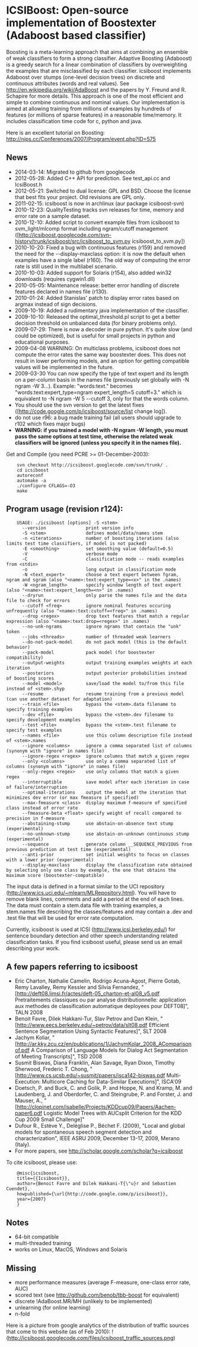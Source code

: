 ICSIBoost: Open-source implementation of Boostexter (Adaboost based classifier)
===============================================================================

Boosting is a meta-learning approach that aims at combining an ensemble of weak classifiers to form a strong classifier. Adaptive Boosting (Adaboost) is a greedy search for a linear combination of classifiers by overweighting the examples that are misclassified by each classifier. icsiboost implements Adaboost over stumps (one-level decision trees) on discrete and continuous attributes (words and real values). See http://en.wikipedia.org/wiki/AdaBoost and the papers by Y. Freund and R. Schapire for more details. This approach is one of the most efficient and simple to combine continuous and nominal values. Our implementation is aimed at allowing training from millions of examples by hundreds of features (or millions of sparse features) in a reasonable time/memory. It includes classification time code for c, python and java.

Here is an excellent tutorial on Boosting: http://nips.cc/Conferences/2007/Program/event.php?ID=575

News
----

* 2014-03-14: Migrated to github from googlecode
* 2012-05-28: Added C++ API for prediction. See test_api.cc and IcsiBoost.h
* 2012-05-21: Switched to dual license: GPL and BSD. Choose the license that best fits your project. Old revisions are GPL only.
* 2011-02-15: icsiboost is now in archlinux (aur package icsiboost-svn)
* 2010-12-23: QualityTesting tracks svn releases for time, memory and error rate on a sample dataset.
* 2010-12-10: Added script to convert example files from icsiboost to svm_light/mlcomp format including ngram/cutoff management ([http://icsiboost.googlecode.com/svn-history/trunk/icsiboost/src/icsiboost_to_svm.py icsiboost_to_svm.py])
* 2010-10-20: Fixed a bug with continuous features (r159) and removed the need for the --display-maxclass option: it is now the default when examples have a single label (r160). The old way of computing the error rate is still used in the multilabel scenario.
* 2010-10-03: Added support for Solaris (r154), also added win32 downloads (requires cygwin1.dll)
* 2010-05-05: Maintenance release: better error handling of discrete features declared in names file (r130).
* 2010-01-24: Added Stanislas' patch to display error rates based on argmax instead of sign decisions.
* 2009-10-19: Added a rudimentary java implementation of the classifier.
* 2009-10-10: Released the optimal_threshold.pl script to get a better decision threshold on unbalanced data (for binary problems only).
* 2009-07-29: There is now a decoder in pure python. It's quite slow (and could be optimized), but is useful for small projects in python and educational purposes.
* 2009-04-08 WARNING: On multiclass problems, icsiboost does not compute the error rates the same way boostexter does. This does not result in lower performing models, and an option for getting compatible values will be implemented in the future.
* 2009-03-30 You can now specify the type of text expert and its length on a per-column basis in the names file (previously set globally with -N ngram -W 3...). Example: "words:text." becomes "words:text:expert_type=ngram expert_length=5 cutoff=3." which is equivalent to -N ngram -W 5 --cutoff 3, only for that the words column.
* You should use the svn version to get the latest fixes ([http://code.google.com/p/icsiboost/source/list change log]).
* do not use r96: a bug made training fail (all users should upgrade to r102 which fixes major bugs)
* **WARNING: if you trained a model with -N ngram -W length, you must pass the same options at test time, otherwise the related weak classifiers will be ignored (unless you specify it in the names file).**

Get and Compile (you need PCRE >= 01-December-2003):

```
    svn checkout http://icsiboost.googlecode.com/svn/trunk/ .
    cd icsiboost
    autoreconf
    automake -a
    ./configure CFLAGS=-O3
    make
```

Program usage (revision r124):
------------------------------

```
    USAGE: ./icsiboost [options] -S <stem>
      --version               print version info
      -S <stem>               defines model/data/names stem
      -n <iterations>         number of boosting iterations (also limits test time classifiers, if model is not packed)
      -E <smoothing>          set smoothing value (default=0.5)
      -V                      verbose mode
      -C                      classification mode -- reads examples from <stdin>
      -o                      long output in classification mode
      -N <text_expert>        choose a text expert between fgram, ngram and sgram (also "<name>:text:expert_type=<x>" in the .names)
      -W <ngram_length>       specify window length of text expert (also "<name>:text:expert_length=<n>" in .names)
      --dryrun                only parse the names file and the data file to check for errors
      --cutoff <freq>         ignore nominal features occuring unfrequently (also "<name>:text:cutoff=<freq>" in .names)
      --drop <regex>          drop text features that match a regular expression (also "<name>:text:drop=<regex>" in .names)
      --no-unk-ngrams         ignore ngrams that contain the "unk" token
      --jobs <threads>        number of threaded weak learners
      --do-not-pack-model     do not pack model (this is the default behavior)
      --pack-model            pack model (for boostexter compatibility)
      --output-weights        output training examples weights at each iteration
      --posteriors            output posterior probabilities instead of boosting scores
      --model <model>         save/load the model to/from this file instead of <stem>.shyp
      --resume                resume training from a previous model (can use another dataset for adaptation)
      --train <file>          bypass the <stem>.data filename to specify training examples
      --dev <file>            bypass the <stem>.dev filename to specify development examples
      --test <file>           bypass the <stem>.test filename to specify test examples
      --names <file>          use this column description file instead of <stem>.names
      --ignore <columns>      ignore a comma separated list of columns (synonym with "ignore" in names file)
      --ignore-regex <regex>  ignore columns that match a given regex
      --only <columns>        use only a comma separated list of columns (synonym with "ignore" in names file)
      --only-regex <regex>    use only columns that match a given regex
      --interruptible         save model after each iteration in case of failure/interruption
      --optimal-iterations    output the model at the iteration that minimizes dev error (or max fmeasure if specified)
      --max-fmeasure <class>  display maximum f-measure of specified class instead of error rate
      --fmeasure-beta <float> specify weight of recall compared to precision in f-measure
      --abstaining-stump      use abstain-on-absence text stump (experimental)
      --no-unknown-stump      use abstain-on-unknown continuous stump (experimental)
      --sequence              generate column __SEQUENCE_PREVIOUS from previous prediction at test time (experimental)
      --anti-prior            set initial weights to focus on classes with a lower prior (experimental)
      --display-maxclass      display the classification rate obtained by selecting only one class by exemple, the one that obtains the maximum score (boostexter-compatible)
```

The input data is defined in a format similar to the UCI repository (http://www.ics.uci.edu/~mlearn/MLRepository.html). You will have to remove blank lines, comments and add a period at the end of each lines. The data must contain a stem.data file with training examples, a stem.names file describing the classes/features and may contain a .dev and .test file that will be used for error rate computation.

Currently, icsiboost is used at ICSI (http://www.icsi.berkeley.edu/) for sentence boundary detection and other speech understanding related classification tasks. If you find icsiboost useful, please send us an email describing your work.

A few papers referring to icsiboost
-----------------------------------

  * Eric Charton, Nathalie Camelin, Rodrigo Acuna-Agost, Pierre Gotab, Remy Lavalley, Remy Kessler and Silvia Fernandez, "[http://deft08.limsi.fr/actes/deft-05_charton-et-al08_v5.pdf Pretraitements classiques ou par analyse distributionnelle: application aux methodes de classification automatique deployees pour DEFT08]", TALN 2008
  * Benoit Favre, Dilek Hakkani-Tur, Slav Petrov and Dan Klein, "[http://www.eecs.berkeley.edu/~petrov/data/slt08.pdf Efficient Sentence Segmentation Using Syntactic Features]", SLT 2008
  * Jachym Koliar, "[http://ar.kky.zcu.cz/en/publications/1/JachymKolar_2008_AComparisonof.pdf A Comparison of Language Models for Dialog Act Segmentation of Meeting Transcripts]", TSD 2008
  * Susmit Biswas, Diana Franklin, Alan Savage, Ryan Dixon, Timothy Sherwood, Frederic T. Chong, "[http://www.cs.ucsb.edu/~susmit/papers/isca142-biswas.pdf Multi-Execution: Multicore Caching for Data-Similar Executions]", ISCA'09
  * Doetsch, P. and Buck, C. and Golik, P. and Hoppe, N. and Kramp, M. and Laudenberg, J. and Oberdorfer, C. and Steingrube, P. and Forster, J. and Mauser, A., "[http://clopinet.com/isabelle/Projects/KDDcup09/Papers/Aachen-paper6.pdf Logistic Model Trees with AUCsplit Criterion for the KDD Cup 2009 Small Challenge]"
  * Dufour R., Estève Y., Deléglise P., Béchet F. (2009), "Local and global models for spontaneous speech segment detection and characterization", IEEE ASRU 2009, December 13-17, 2009, Merano (Italy).
  * For more papers, see http://scholar.google.com/scholar?q=icsiboost

To cite icsiboost, please use:
```
    @misc{icsiboost,
    title={{Icsiboost}},
    author={Benoit Favre and Dilek Hakkani-T{\"u}r and Sebastien Cuendet},
    howpublished={\url{http://code.google.come/p/icsiboost}},
    year={2007}
    }
```

Notes
-----

  * 64-bit compatible
  * multi-threaded training
  * works on Linux, MacOS, Windows and Solaris

Missing
-------

  * more performance measures (average F-measure, one-class error rate, AUC)
  * scored text (see http://github.com/benob/tbb-boost for equivalent)
  * discrete !AdaBoost.MR/MH (unlikely to be implemented)
  * unlearning (for online learning)
  * n-fold

Here is a picture from google analytics of the distribution of traffic sources that come to this website (as of Feb 2010):
!(http://icsiboost.googlecode.com/files/icsiboost_traffic_sources.png)
